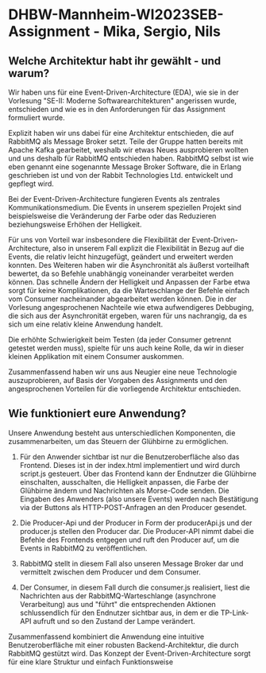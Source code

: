 # DHBW-Mannheim-WI2023SEB-Assignment - Mika, Sergio, Nils

## Welche Architektur habt ihr gewählt - und warum?

Wir haben uns für eine Event-Driven-Architecture (EDA), wie sie in der Vorlesung "SE-II: Moderne Softwarearchitekturen" angerissen wurde, entschieden und wie es in den Anforderungen für das Assignment formuliert wurde.

Explizit haben wir uns dabei für eine Architektur entschieden, die auf RabbitMQ als Message Broker setzt. Teile der Gruppe hatten bereits mit Apache Kafka gearbeitet, weshalb wir etwas Neues ausprobieren wollten und uns deshalb für RabbitMQ entschieden haben.
RabbitMQ selbst ist wie eben genannt eine sogenannte Message Broker Software, die in Erlang geschrieben ist und von der Rabbit Technologies Ltd. entwickelt und gepflegt wird.

Bei der Event-Driven-Architecture fungieren Events als zentrales Kommunikationsmedium. Die Events in unserem speziellen Projekt sind beispielsweise die Veränderung der Farbe oder das Reduzieren beziehungsweise Erhöhen der Helligkeit.

Für uns von Vorteil war insbesondere die Flexibilität der Event-Driven-Architecture, also in unserem Fall explizit die Flexibilität in Bezug auf die Events, die relativ leicht hinzugefügt, geändert und erweitert werden konnten. Des Weiteren haben wir die Asynchronität als äußerst vorteilhaft bewertet, da so Befehle unabhängig voneinander verarbeitet werden können. Das schnelle Ändern der Helligkeit und Anpassen der Farbe etwa sorgt für keine Komplikationen, da die Warteschlange der Befehle einfach vom Consumer nacheinander abgearbeitet werden können.
Die in der Vorlesung angesprochenen Nachteile wie etwa aufwendigeres Debbuging, die sich aus der Asynchronität ergeben, waren für uns nachrangig, da es sich um eine relativ kleine Anwendung handelt.

Die erhöhte Schwierigkeit beim Testen (da jeder Consumer getrennt getestet werden muss), spielte für uns auch keine Rolle, da wir in dieser kleinen Applikation mit einem Consumer auskommen.

Zusammenfassend haben wir uns aus Neugier eine neue Technologie auszuprobieren, auf Basis der Vorgaben des Assignments und den angesprochenen Vorteilen für die vorliegende Architektur entschieden.
  
## Wie funktioniert eure Anwendung?

Unsere Anwendung besteht aus unterschiedlichen Komponenten, die zusammenarbeiten, um das Steuern der Glühbirne zu ermöglichen.

1. Für den Anwender sichtbar ist nur die Benutzeroberfläche also das Frontend. Dieses ist in der index.html implementiert und wird durch script.js gesteuert. Über das Frontend kann der Endnutzer die Glühbirne einschalten, ausschalten, die Helligkeit anpassen, die Farbe der Glühbirne ändern und Nachrichten als Morse-Code senden. Die Eingaben des Anwenders (also unsere Events) werden nach Bestätigung via der Buttons als HTTP-POST-Anfragen an den Producer gesendet.

2. Die Producer-Api und der Producer in Form der producerApi.js und der producer.js stellen den Producer dar. Die Producer-API nimmt dabei die Befehle des Frontends entgegen und ruft den Producer auf, um die Events in RabbitMQ zu veröffentlichen.

3. RabbitMQ stellt in diesem Fall also unseren Message Broker dar und vermittelt zwischen dem Producer und dem Consumer.

4. Der Consumer, in diesem Fall durch die consumer.js realisiert, liest die Nachrichten aus der RabbitMQ-Warteschlange (asynchrone Verarbeitung) aus und "führt" die entsprechenden Aktionen schlussendlich für den Endnutzer sichtbar aus, in dem er die TP-Link-API aufruft und so den Zustand der Lampe verändert.

Zusammenfassend kombiniert die Anwendung eine intuitive Benutzeroberfläche mit einer robusten Backend-Architektur, die durch RabbitMQ gestützt wird. Das Konzept der Event-Driven-Architecture sorgt für eine klare Struktur und einfach Funktionsweise
